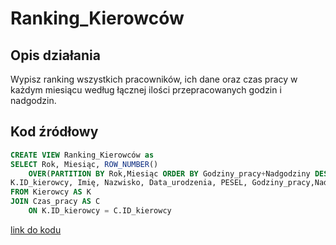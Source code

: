 # Ranking_Kierowców

## Opis działania

Wypisz ranking wszystkich pracowników, ich dane oraz czas pracy w każdym miesiącu według łącznej ilości przepracowanych godzin i nadgodzin.  

## Kod źródłowy

```sql
CREATE VIEW Ranking_Kierowców as
SELECT Rok, Miesiąc, ROW_NUMBER() 
    OVER(PARTITION BY Rok,Miesiąc ORDER BY Godziny_pracy+Nadgodziny DESC) as Ranking_Miesiąca,
K.ID_kierowcy, Imię, Nazwisko, Data_urodzenia, PESEL, Godziny_pracy,Nadgodziny,Godziny_pracy+Nadgodziny AS Sumaryczna_Praca 
FROM Kierowcy AS K
JOIN Czas_pracy AS C 
    ON K.ID_kierowcy = C.ID_kierowcy
```

[link do kodu](../../views/Ranking_Kierowców.sql)

